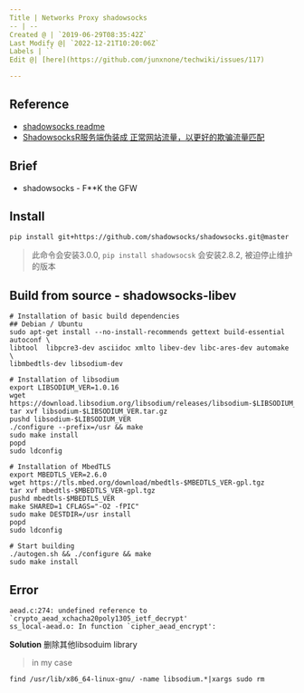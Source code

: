 ```yaml
---
Title | Networks Proxy shadowsocks
-- | --
Created @ | `2019-06-29T08:35:42Z`
Last Modify @| `2022-12-21T10:20:06Z`
Labels | ``
Edit @| [here](https://github.com/junxnone/techwiki/issues/117)

---
```

## Reference
- [shadowsocks readme](https://github.com/shadowsocks/shadowsocks/tree/master#install)
- [ShadowsocksR服务端伪装成 正常网站流量，以更好的欺骗流量匹配](https://doubibackup.com/hi10k-7p-5.html)

## Brief
- shadowsocks - F**K the GFW

## Install
```
pip install git+https://github.com/shadowsocks/shadowsocks.git@master
```
> 此命令会安装3.0.0, `pip install shadowsocsk` 会安装2.8.2, 被迫停止维护的版本

## Build from source -  shadowsocks-libev
```
# Installation of basic build dependencies
## Debian / Ubuntu
sudo apt-get install --no-install-recommends gettext build-essential autoconf \
libtool  libpcre3-dev asciidoc xmlto libev-dev libc-ares-dev automake \
libmbedtls-dev libsodium-dev

# Installation of libsodium
export LIBSODIUM_VER=1.0.16
wget https://download.libsodium.org/libsodium/releases/libsodium-$LIBSODIUM_VER.tar.gz
tar xvf libsodium-$LIBSODIUM_VER.tar.gz
pushd libsodium-$LIBSODIUM_VER
./configure --prefix=/usr && make
sudo make install
popd
sudo ldconfig

# Installation of MbedTLS
export MBEDTLS_VER=2.6.0
wget https://tls.mbed.org/download/mbedtls-$MBEDTLS_VER-gpl.tgz
tar xvf mbedtls-$MBEDTLS_VER-gpl.tgz
pushd mbedtls-$MBEDTLS_VER
make SHARED=1 CFLAGS="-O2 -fPIC"
sudo make DESTDIR=/usr install
popd
sudo ldconfig

# Start building
./autogen.sh && ./configure && make
sudo make install
```

## Error
```
aead.c:274: undefined reference to `crypto_aead_xchacha20poly1305_ietf_decrypt'
ss_local-aead.o: In function `cipher_aead_encrypt':
```
**Solution**
删除其他libsoduim library
> in my case
```
find /usr/lib/x86_64-linux-gnu/ -name libsodium.*|xargs sudo rm
```
